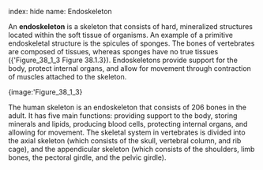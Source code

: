 index: hide
name: Endoskeleton

An  **endoskeleton** is a skeleton that consists of hard, mineralized structures located within the soft tissue of organisms. An example of a primitive endoskeletal structure is the spicules of sponges. The bones of vertebrates are composed of tissues, whereas sponges have no true tissues ({'Figure_38_1_3 Figure 38.1.3}). Endoskeletons provide support for the body, protect internal organs, and allow for movement through contraction of muscles attached to the skeleton.


{image:'Figure_38_1_3}
        

The human skeleton is an endoskeleton that consists of 206 bones in the adult. It has five main functions: providing support to the body, storing minerals and lipids, producing blood cells, protecting internal organs, and allowing for movement. The skeletal system in vertebrates is divided into the axial skeleton (which consists of the skull, vertebral column, and rib cage), and the appendicular skeleton (which consists of the shoulders, limb bones, the pectoral girdle, and the pelvic girdle).
